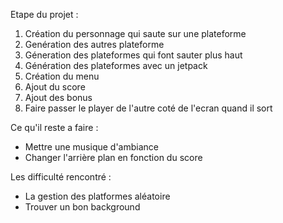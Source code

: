 Etape du projet : 

1. Création du personnage qui saute sur une plateforme
2. Genération des autres plateforme
3. Géneration des plateformes qui font sauter plus haut
4. Génération des plateformes avec un jetpack
5. Création du menu
6. Ajout du score 
7. Ajout des bonus
8. Faire passer le player de l'autre coté de l'ecran quand il sort

Ce qu'il reste a faire :

- Mettre une musique d'ambiance
- Changer l'arrière plan en fonction du score

Les difficulté rencontré :

- La gestion des platformes aléatoire
- Trouver un bon background
